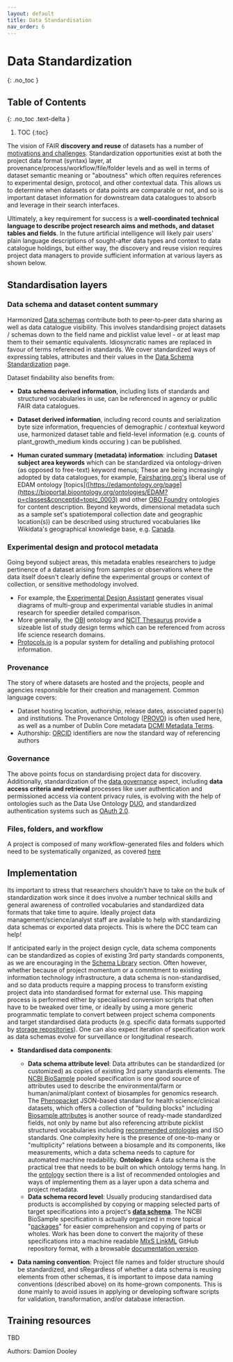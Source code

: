 ```yaml
---
layout: default
title: Data Standardisation
nav_order: 6
---
```


# Data Standardization
{: .no_toc }

## Table of Contents
{: .no_toc .text-delta }

1. TOC
{:toc}

The vision of FAIR **discovery and reuse** of datasets has a number of [motivations and challenges](https://github.com/ClimateSmartAgCollab/Documentation-en/blob/main/docs/Data_Standardization/motivation.md).  Standardization opportunities exist at both the project data format (syntax) layer, at provenance/process/workflow/file/folder levels and as well in terms of dataset semantic meaning or "aboutness" which often requires references to experimental design, protocol, and other contextual data. This allows us to determine when datasets or data points are comparable or not, and so is important dataset information for downstream data catalogues to absorb and leverage in their search interfaces.

Ultimately, a key requirement for success is a **well-coordinated technical language to describe project research aims and methods, and dataset tables and fields**.  In the future artificial intelligence will likely pair users' plain language descriptions of sought-after data types and context to data catalogue holdings, but either way, the discovery and reuse vision requires project data managers to provide sufficient information at various layers as shown below.  

## Standardisation layers

### Data schema and dataset content summary

Harmonized [Data schemas](https://github.com/ClimateSmartAgCollab/Documentation-en/blob/main/docs/Data_Documentation/schemas.md) contribute both to peer-to-peer data sharing as well as data catalogue visibility.  This involves standardising project datasets / schemas down to the field name and picklist value level - or at least map them to their semantic equivalents.  Idiosyncratic names are replaced in favour of terms referenced in standards.  We cover standardized ways of expressing tables, attributes and their values in the [Data Schema Standardization](https://github.com/ClimateSmartAgCollab/Documentation-en/blob/main/docs/Data_Standardization/schemas.md) page.

Dataset findability also benefits from:

* **Data schema derived information**, including lists of standards and structured vocabularies in use, can be referenced in agency or public FAIR data catalogues.  
* **Dataset derived information**, including record counts and serialization byte size information, frequencies of demographic / contextual keyword use, harmonized dataset table and field-level information (e.g. counts of plant_growth_medium kinds occuring ) can be published.

* **Human curated summary (metadata) information**: including **Dataset subject area keywords** which can be standardized via ontology-driven (as opposed to free-text) keyword menus; These are being increasingly adopted by data catalogues, for example, [Fairsharing.org's](https://fairsharing.org/) liberal use of EDAM ontology [topics]([https://edamontology.org/page](https://bioportal.bioontology.org/ontologies/EDAM?p=classes&conceptid=topic_0003) and other [OBO Foundry](https://obofoundry.org/) ontologies for content description.  Beyond keywords, dimensional metadata such as a sample set's spatiotemporal collection date and geographic location(s)) can be described using structured vocabularies like Wikidata's geographical knowledge base, e.g. [Canada](https://www.wikidata.org/wiki/Q16).
 
### Experimental design and protocol metadata

Going beyond subject areas, this metadata enables researchers to judge pertinence of a dataset arising from samples or observations where the data itself doesn't clearly define the experimental groups or context of collection, or sensitive methodology involved.

 * For example, the [Experimental Design Assistant](https://nc3rs.org.uk/our-portfolio/experimental-design-assistant-eda) generates visual diagrams of multi-group and experimental variable studies in animal research for speedier detailed comparison.
 * More generally, the [OBI](http://purl.obolibrary.org/obo/OBI_0500000) ontology and [NCIT Thesaurus](http://purl.obolibrary.org/obo/NCIT_C15320) provide a sizeable list of study design terms which can be referenced from across life science research domains.
 * [Protocols.io](https://www.protocols.io/) is a popular system for detailing and publishing protocol information.

### Provenance
The story of where datasets are hosted and the projects, people and agencies responsible for their creation and management.  Common language covers:
* Dataset hosting location, authorship, release dates, associated paper(s) and institutions.  The Provenance Ontology ([PROVO](https://www.w3.org/TR/prov-overview/)) is often used here, as well as a number of Dublin Core metadata [DCMI Metadata Terms](https://www.dublincore.org/specifications/dublin-core/dcmi-terms).
* Authorship: [ORCID](https://orcid.org/) identifiers are now the standard way of referencing authors

### Governance

The above points focus on standardising project data for discovery.  Additionally, standardization of the [data governance](https://github.com/ClimateSmartAgCollab/Documentation-en/blob/main/docs/Data_Sharing/index.md#administrative) aspect, including **data access criteria and retrieval** processes like user authentication and permissioned access via content privacy rules, is evolving with the help of ontologies such as the Data Use Ontology [DUO](https://github.com/EBISPOT/DUO), and standardized authentication systems such as [OAuth 2.0](https://oauth.net/2/).

### Files, folders, and workflow

A project is composed of many workflow-generated files and folders which need to be systematically organized, as covered [here](https://github.com/ClimateSmartAgCollab/Documentation-en/blob/main/docs/Data_Standardization/files.md)

## Implementation

Its important to stress that researchers shouldn't have to take on the bulk of standardization work since it does involve a number technical skills and general awareness of controlled vocabularies and standardized data formats that take time to aquire.  Ideally project data management/science/analyst staff are available to help with standardizing data schemas or exported data projects. This is where the DCC team can help!

If anticipated early in the project design cycle, data schema components can be standardized as copies of existing 3rd party standards components, as we are encouraging in the [Schema Library](https://climatesmartagcollab.github.io/HUB-Harmonization/) section.  Often however, whether because of project momentum or a commitment to existing information technology infrastructure, a data schema is non-standardised, and so data products require a mapping process to transform existing project data into standardised format for external use. This mapping process is performed either by specialised conversion scripts that often have to be tweaked over time, or ideally by using a more generic programmatic template to convert between project schema components and target standardised data products (e.g. specific data formats supported by [storage repositories](https://github.com/ClimateSmartAgCollab/Documentation-en/blob/main/docs/storage/index.md)). One can also expect iteration of specification work as data schemas evolve for surveillance or longitudinal research.
  
* **Standardised data components**:
  * **Data schema attribute level**: Data attributes can be standardized (or customized) as copies of existing 3rd party standards elements.  The [NCBI BioSample](https://www.ncbi.nlm.nih.gov/biosample/docs/attributes/) pooled specification is one good source of attributes used to describe the environmental/farm or human/animal/plant context of biosamples for genomics research.  The [Phenopacket](https://phenopacket-schema.readthedocs.io/en/latest/index.html) JSON-based standard for health science/clinical datasets, which offers a collection of "building blocks" including [Biosample attributes](https://phenopacket-schema.readthedocs.io/en/latest/biosample.html) is another source of ready-made standardized fields, not only by name but also referencing attribute picklist structured vocabularies including [recommended ontologies](https://phenopacket-schema.readthedocs.io/en/latest/recommended-ontologies.html) and ISO standards.  One complexity here is the presence of one-to-many or "multiplicity" relations between a biosample and its components, like measurements, which a data schema needs to capture for automated machine readability.
    **Ontologies**: A data schema is the practical tree that needs to be built on which ontology terms hang. In the [ontology](https://github.com/ClimateSmartAgCollab/Documentation-en/blob/main/docs/Data_Standardization/ontology.md) section there is a list of recommended ontologies and ways of implementing them as a layer upon a data schema and project metadata.
  * **Data schema record level**: Usually producing standardised data products is accomplished by copying or mapping selected parts of target specifications into a project's [**data schema**](https://github.com/ClimateSmartAgCollab/Documentation-en/blob/main/docs/Data_Documentation/schemas.md).  The NCBI BioSample specification is actually organized in more topical "[packages](https://www.ncbi.nlm.nih.gov/biosample/docs/packages/)" for easier comprehension and copying of parts or wholes.  Work has been done to convert the majority of these specifications into a machine readable [MIxS LinkML](https://github.com/turbomam/mixs-subset-examples-first) GitHub repository format, with a browsable [documentation version](https://turbomam.github.io/mixs-subset-examples-first/).

* **Data naming convention**: Project file names and folder structure should be standardized, and  sRegardless of whether a data schema is reusing elements from other schemas, it is important to impose data naming conventions (described above) on its home-grown components.  This is done mainly to avoid issues in applying or developing software scripts for validation, transformation, and/or database interaction.

## Training resources ###
TBD


Authors: Damion Dooley

